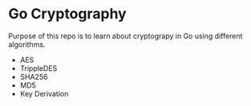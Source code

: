 # Go Cryptography

Purpose of this repo is to learn about cryptograpy in Go using different algorithms.

- AES
- TrippleDES
- SHA256
- MD5
- Key Derivation